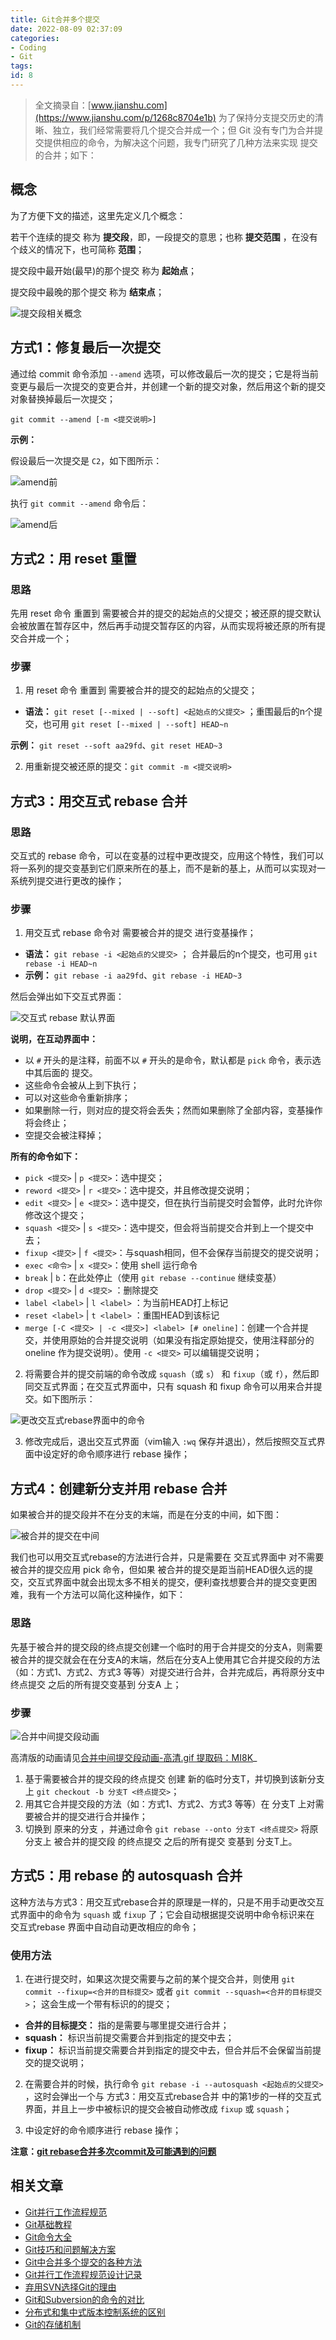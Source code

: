 ```yaml
---
title: Git合并多个提交
date: 2022-08-09 02:37:09
categories:
- Coding
- Git
tags:
id: 8
---
```


> 全文摘录自：[www.jianshu.com](https://www.jianshu.com/p/1268c8704e1b)
> 为了保持分支提交历史的清晰、独立，我们经常需要将几个提交合并成一个；但 Git 没有专门为合并提交提供相应的命令，为解决这个问题，我专门研究了几种方法来实现 提交的合并；如下：

## 概念

为了方便下文的描述，这里先定义几个概念：

若干个连续的提交 称为 **提交段**，即，一段提交的意思；也称 **提交范围** ，在没有个歧义的情况下，也可简称 **范围**；

提交段中最开始(最早)的那个提交 称为 **起始点**；

提交段中最晚的那个提交 称为 **结束点**；

<!--more-->

![提交段相关概念](https://img.arctee.cn/one/202205040242270.jpeg)


## 方式1：修复最后一次提交

通过给 commit 命令添加 `--amend` 选项，可以修改最后一次的提交；它是将当前变更与最后一次提交的变更合并，并创建一个新的提交对象，然后用这个新的提交对象替换掉最后一次提交；

```
git commit --amend [-m <提交说明>]
```

**示例：**

假设最后一次提交是 `C2`，如下图所示：

![amend前](https://img.arctee.cn/one/202205040245066.jpeg)

执行 `git commit --amend` 命令后：

![amend后](https://img.arctee.cn/one/202205040246356.jpeg)


## 方式2：用 reset 重置

### 思路

先用 reset 命令 重置到 需要被合并的提交的起始点的父提交；被还原的提交默认会被放置在暂存区中，然后再手动提交暂存区的内容，从而实现将被还原的所有提交合并成一个；

### 步骤

1. 用 reset 命令 重置到 需要被合并的提交的起始点的父提交；

- **语法：** `git reset [--mixed | --soft] <起始点的父提交>` ；重围最后的n个提交，也可用 `git reset [--mixed | --soft] HEAD~n`
  
**示例：** `git reset --soft aa29fd`、`git reset HEAD~3`

2. 用重新提交被还原的提交：`git commit -m <提交说明>`


## 方式3：用交互式 rebase 合并

### 思路

交互式的 rebase 命令，可以在变基的过程中更改提交，应用这个特性，我们可以将一系列的提交变基到它们原来所在的基上，而不是新的基上，从而可以实现对一系统列提交进行更改的操作；

### 步骤

1.  用交互式 rebase 命令对 需要被合并的提交 进行变基操作；
    
- **语法：** `git rebase -i <起始点的父提交>` ； 合并最后的n个提交，也可用 `git rebase -i HEAD~n`
- **示例：** `git rebase -i aa29fd`、`git rebase -i HEAD~3`
    
然后会弹出如下交互式界面：
    
![交互式 rebase 默认界面](https://img.arctee.cn/one/202205040250345.png)
    
**说明，在互动界面中：**
    
- 以 `#` 开头的是注释，前面不以 `#` 开头的是命令，默认都是 `pick` 命令，表示选中其后面的 提交。
- 这些命令会被从上到下执行；
- 可以对这些命令重新排序；
- 如果删除一行，则对应的提交将会丢失；然而如果删除了全部内容，变基操作将会终止；
- 空提交会被注释掉；

**所有的命令如下：**
    
- `pick <提交>` | `p <提交>`：选中提交；
- `reword <提交>` | `r <提交>`：选中提交，并且修改提交说明；
- `edit <提交>` | `e <提交>`：选中提交，但在执行当前提交时会暂停，此时允许你修改这个提交；
- `squash <提交>` | `s <提交>`：选中提交，但会将当前提交合并到上一个提交中去；
- `fixup <提交>` | `f <提交>`：与squash相同，但不会保存当前提交的提交说明；
- `exec <命令>` | `x <提交>`：使用 shell 运行命令
- `break` | `b`：在此处停止（使用 `git rebase --continue` 继续变基）
- `drop <提交>` | `d <提交>` ：删除提交
- `label <label>` | `l <label>` ：为当前HEAD打上标记
- `reset <label>` | `t <label>` ：重围HEAD到该标记
- `merge [-C <提交> | -c <提交>] <label> [# oneline]`：创建一个合并提交，并使用原始的合并提交说明（如果没有指定原始提交，使用注释部分的 oneline 作为提交说明）。使用 `-c <提交>` 可以编辑提交说明；
  
2. 将需要合并的提交前端的命令改成 `squash`（或 `s`） 和 `fixup`（或 `f`），然后即同交互式界面；在交互式界面中，只有 squash 和 fixup 命令可以用来合并提交。如下图所示：
    
![更改交互式rebase界面中的命令](https://img.arctee.cn/one/202205040251254.png)
    
    
3. 修改完成后，退出交互式界面（vim输入 `:wq` 保存并退出），然后按照交互式界面中设定好的命令顺序进行 rebase 操作；


## 方式4：创建新分支并用 rebase 合并

如果被合并的提交段并不在分支的末端，而是在分支的中间，如下图：

![被合并的提交在中间](https://img.arctee.cn/one/202205040252156.png)

我们也可以用交互式rebase的方法进行合并，只是需要在 交互式界面中 对不需要被合并的提交应用 pick 命令，但如果 被合并的提交是距当前HEAD很久远的提交，交互式界面中就会出现太多不相关的提交，便利查找想要合并的提交变更困难，我有一个方法可以简化这种操作，如下：

### 思路

先基于被合并的提交段的终点提交创建一个临时的用于合并提交的分支A，则需要被合并的提交就会在在分支A的末端，然后在分支A上使用其它合并提交段的方法（如：方式1、方式2、方式3 等等）对提交进行合并，合并完成后，再将原分支中 终点提交 之后的所有提交变基到 分支A 上；

### 步骤

![合并中间提交段动画](https://img.arctee.cn/one/202205040253812.gif)

高清版的动画请见[合并中间提交段动画-高清.gif 提取码：MI8K](https://links.jianshu.com/go?to=https%3A%2F%2Fpan.baidu.com%2Fs%2F1NYNEhQceb5khQiWsmWHUNw)_

1.  基于需要被合并的提交段的终点提交 创建 新的临时分支T，并切换到该新分支上 `git checkout -b 分支T <终点提交>`；
2.  用其它合并提交段的方法（如：方式1、方式2、方式3 等等）在 分支T 上对需要被合并的提交进行合并操作；
3.  切换到 原来的分支 ，并通过命令 `git rebase --onto 分支T <终点提交>` 将原分支上 被合并的提交段 的终点提交 之后的所有提交 变基到 分支T上。


## 方式5：用 rebase 的 autosquash 合并

这种方法与方式3：用交互式rebase合并的原理是一样的，只是不用手动更改交互式界面中的命令为 `squash` 或 `fixup` 了；它会自动根据提交说明中命令标识来在 交互式rebase 界面中自动自动更改相应的命令；

### 使用方法

1.  在进行提交时，如果这次提交需要与之前的某个提交合并，则使用 `git commit --fixup=<合并的目标提交>` 或者 `git commit --squash=<合并的目标提交>`； 这会生成一个带有标识的的提交；
    
- **合并的目标提交：** 指的是需要与哪里提交进行合并；
- **squash：** 标识当前提交需要合并到指定的提交中去；
- **fixup：** 标识当前提交需要合并到指定的提交中去，但合并后不会保留当前提交的提交说明；
  
2. 在需要合并的时候，执行命令 `git rebase -i --autosquash <起始点的父提交>` ，这时会弹出一个与 方式3：用交互式rebase合并 中的第1步的一样的交互式界面，并且上一步中被标识的提交会被自动修改成 `fixup` 或 `squash`；
    
3. 中设定好的命令顺序进行 rebase 操作；
    
**注意：[git rebase合并多次commit及可能遇到的问题](/docs/wiki/Git/Git%20rebase%E5%90%88%E5%B9%B6%E5%A4%9A%E6%AC%A1commit%E5%8F%8A%E5%8F%AF%E8%83%BD%E9%81%87%E5%88%B0%E7%9A%84%E9%97%AE%E9%A2%98)**


## 相关文章

- [Git并行工作流程规范](https://www.jianshu.com/p/d7a3a4935440)
- [Git基础教程](https://www.jianshu.com/p/fd40460ffb37)
- [Git命令大全](https://www.jianshu.com/p/15a4dee9c5df)
- [Git技巧和问题解决方案](https://www.jianshu.com/p/d21838dc5947)
- [Git中合并多个提交的各种方法](https://www.jianshu.com/p/1268c8704e1b)
- [Git并行工作流程规范设计记录](https://www.jianshu.com/p/7f4b47d2507d)
- [弃用SVN选择Git的理由](https://www.jianshu.com/p/bdc9a46c3394)
- [Git和Subversion的命令的对比](https://www.jianshu.com/u/7ecaba2d594c)
- [分布式和集中式版本控制系统的区别](https://www.jianshu.com/p/7d55f32b7c9f)
- [Git的存储机制](https://www.jianshu.com/p/caa4695af535)